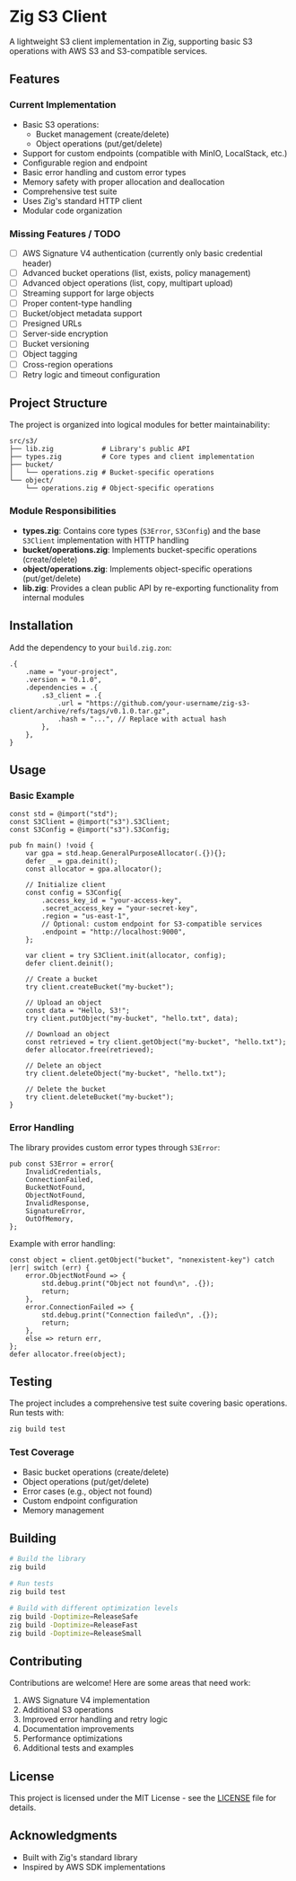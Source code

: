 # Zig S3 Client

A lightweight S3 client implementation in Zig, supporting basic S3 operations
with AWS S3 and S3-compatible services.

## Features

### Current Implementation

- Basic S3 operations:
  - Bucket management (create/delete)
  - Object operations (put/get/delete)
- Support for custom endpoints (compatible with MinIO, LocalStack, etc.)
- Configurable region and endpoint
- Basic error handling and custom error types
- Memory safety with proper allocation and deallocation
- Comprehensive test suite
- Uses Zig's standard HTTP client
- Modular code organization

### Missing Features / TODO

- [ ] AWS Signature V4 authentication (currently only basic credential header)
- [ ] Advanced bucket operations (list, exists, policy management)
- [ ] Advanced object operations (list, copy, multipart upload)
- [ ] Streaming support for large objects
- [ ] Proper content-type handling
- [ ] Bucket/object metadata support
- [ ] Presigned URLs
- [ ] Server-side encryption
- [ ] Bucket versioning
- [ ] Object tagging
- [ ] Cross-region operations
- [ ] Retry logic and timeout configuration

## Project Structure

The project is organized into logical modules for better maintainability:

```
src/s3/
├── lib.zig            # Library's public API
├── types.zig          # Core types and client implementation
├── bucket/
│   └── operations.zig # Bucket-specific operations
└── object/
    └── operations.zig # Object-specific operations
```

### Module Responsibilities

- **types.zig**: Contains core types (`S3Error`, `S3Config`) and the base
  `S3Client` implementation with HTTP handling
- **bucket/operations.zig**: Implements bucket-specific operations
  (create/delete)
- **object/operations.zig**: Implements object-specific operations
  (put/get/delete)
- **lib.zig**: Provides a clean public API by re-exporting functionality from
  internal modules

## Installation

Add the dependency to your `build.zig.zon`:

```zig
.{
    .name = "your-project",
    .version = "0.1.0",
    .dependencies = .{
        .s3_client = .{
            .url = "https://github.com/your-username/zig-s3-client/archive/refs/tags/v0.1.0.tar.gz",
            .hash = "...", // Replace with actual hash
        },
    },
}
```

## Usage

### Basic Example

```zig
const std = @import("std");
const S3Client = @import("s3").S3Client;
const S3Config = @import("s3").S3Config;

pub fn main() !void {
    var gpa = std.heap.GeneralPurposeAllocator(.{}){};
    defer _ = gpa.deinit();
    const allocator = gpa.allocator();

    // Initialize client
    const config = S3Config{
        .access_key_id = "your-access-key",
        .secret_access_key = "your-secret-key",
        .region = "us-east-1",
        // Optional: custom endpoint for S3-compatible services
        .endpoint = "http://localhost:9000",
    };

    var client = try S3Client.init(allocator, config);
    defer client.deinit();

    // Create a bucket
    try client.createBucket("my-bucket");

    // Upload an object
    const data = "Hello, S3!";
    try client.putObject("my-bucket", "hello.txt", data);

    // Download an object
    const retrieved = try client.getObject("my-bucket", "hello.txt");
    defer allocator.free(retrieved);

    // Delete an object
    try client.deleteObject("my-bucket", "hello.txt");

    // Delete the bucket
    try client.deleteBucket("my-bucket");
}
```

### Error Handling

The library provides custom error types through `S3Error`:

```zig
pub const S3Error = error{
    InvalidCredentials,
    ConnectionFailed,
    BucketNotFound,
    ObjectNotFound,
    InvalidResponse,
    SignatureError,
    OutOfMemory,
};
```

Example with error handling:

```zig
const object = client.getObject("bucket", "nonexistent-key") catch |err| switch (err) {
    error.ObjectNotFound => {
        std.debug.print("Object not found\n", .{});
        return;
    },
    error.ConnectionFailed => {
        std.debug.print("Connection failed\n", .{});
        return;
    },
    else => return err,
};
defer allocator.free(object);
```

## Testing

The project includes a comprehensive test suite covering basic operations. Run
tests with:

```bash
zig build test
```

### Test Coverage

- Basic bucket operations (create/delete)
- Object operations (put/get/delete)
- Error cases (e.g., object not found)
- Custom endpoint configuration
- Memory management

## Building

```bash
# Build the library
zig build

# Run tests
zig build test

# Build with different optimization levels
zig build -Doptimize=ReleaseSafe
zig build -Doptimize=ReleaseFast
zig build -Doptimize=ReleaseSmall
```

## Contributing

Contributions are welcome! Here are some areas that need work:

1. AWS Signature V4 implementation
2. Additional S3 operations
3. Improved error handling and retry logic
4. Documentation improvements
5. Performance optimizations
6. Additional tests and examples

## License

This project is licensed under the MIT License - see the [LICENSE](LICENSE) file
for details.

## Acknowledgments

- Built with Zig's standard library
- Inspired by AWS SDK implementations
